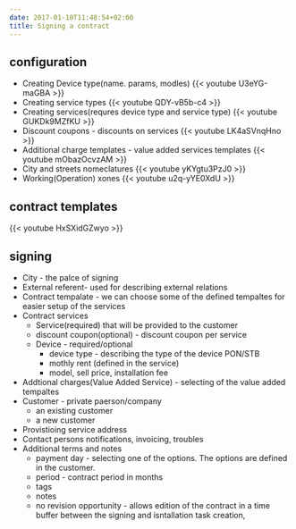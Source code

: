 ```yaml
---
date: 2017-01-10T11:48:54+02:00
title: Signing a contract
---
```

##  configuration
   - Creating Device type(name. params, modles)
     {{< youtube U3eYG-maGBA >}}
   - Creating service types
     {{< youtube QDY-vB5b-c4 >}}
   - Creating services(requres device type and service type)
     {{< youtube GUKDk9MZfKU >}}
   - Discount coupons -  discounts on services
     {{< youtube LK4aSVnqHno >}}
   - Additional charge templates - value added services templates
     {{< youtube mObazOcvzAM >}}      
   - City and streets nomeclatures
     {{< youtube yKYgtu3PzJ0 >}}
   - Working(Operation) xones
     {{< youtube u2q-yYE0XdU >}}
     
##  contract templates
  {{< youtube HxSXidGZwyo >}}
  
##  signing
  - City - the palce of signing
  - External referent- used for describing external relations 
  - Contract tempalate - we can choose some of the defined tempaltes for easier setup of the services
  - Contract services
    - Service(required) that will be provided to the customer
    - discount coupon(optional) - discount coupon per service
    - Device  - required/optional
      - device type - describing the type of the device PON/STB
      - mothly rent (defined in the service)
      - model, sell price, installation fee
  - Addtional charges(Value Added Service) - selecting of the value added tempaltes
  - Customer - private paerson/company
     - an existing customer
     - a new customer
  - Provistioing service address
  - Contact persons  notifications, invoicing, troubles
  - Additional terms and notes
     - payment day - selecting one of the options. The options are defined in the customer.
     - period - contract period in months
     - tags 
     - notes 
     - no revision opportunity - allows edition of the contract in a time buffer between the signing and isntallation task creation,

